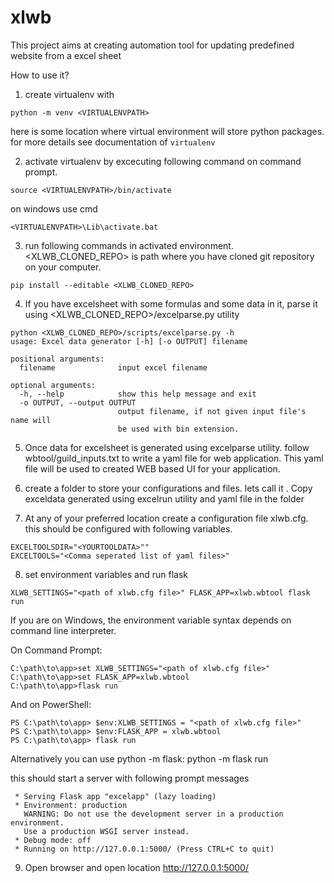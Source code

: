 # xlwb
This project aims at creating automation tool for updating predefined website
from a excel sheet

How to use it?

1. create virtualenv with
```
python -m venv <VIRTUALENVPATH>
```
here <VIRTUALENVPATH> is some location where virtual environment will store
python packages. for more details see documentation of `virtualenv`

2. activate virtualenv by excecuting following command on command prompt.
```
source <VIRTUALENVPATH>/bin/activate
```
on windows use cmd
```
<VIRTUALENVPATH>\Lib\activate.bat
```

3. run following commands in activated environment. <XLWB_CLONED_REPO> is path
where you have cloned git repository on your computer.
```
pip install --editable <XLWB_CLONED_REPO>
```

4. If you have excelsheet with some formulas and some data in it, parse it using
 <XLWB_CLONED_REPO>/excelparse.py utility
```
python <XLWB_CLONED_REPO>/scripts/excelparse.py -h
usage: Excel data generator [-h] [-o OUTPUT] filename

positional arguments:
  filename              input excel filename

optional arguments:
  -h, --help            show this help message and exit
  -o OUTPUT, --output OUTPUT
                        output filename, if not given input file's name will
                        be used with bin extension.
```
5. Once data for excelsheet is generated using excelparse utility. follow
wbtool/guild_inputs.txt to write a yaml file for web application. This yaml
file will be used to created WEB based UI for your application.

6. create a folder to store your configurations and files. lets call it
<YOURTOOLDATA>. Copy exceldata generated using excelrun utility and yaml file
in the folder <YOURTOOLDATA>

7. At any of your preferred location create a configuration file xlwb.cfg. this
should be configured with following variables.
```
EXCELTOOLSDIR="<YOURTOOLDATA>""
EXCELTOOLS="<Comma seperated list of yaml files>"
```


8. set environment variables and run flask
```
XLWB_SETTINGS="<path of xlwb.cfg file>" FLASK_APP=xlwb.wbtool flask run
```

If you are on Windows, the environment variable syntax depends on command line
interpreter.

On Command Prompt:
```
C:\path\to\app>set XLWB_SETTINGS="<path of xlwb.cfg file>"
C:\path\to\app>set FLASK_APP=xlwb.wbtool
C:\path\to\app>flask run
```
And on PowerShell:
```
PS C:\path\to\app> $env:XLWB_SETTINGS = "<path of xlwb.cfg file>"
PS C:\path\to\app> $env:FLASK_APP = xlwb.wbtool
PS C:\path\to\app> flask run
```

Alternatively you can use python -m flask:
python -m flask run

this should start a server with following prompt messages
```
 * Serving Flask app "excelapp" (lazy loading)
 * Environment: production
   WARNING: Do not use the development server in a production environment.
   Use a production WSGI server instead.
 * Debug mode: off
 * Running on http://127.0.0.1:5000/ (Press CTRL+C to quit)
```
9. Open browser and open location  http://127.0.0.1:5000/

